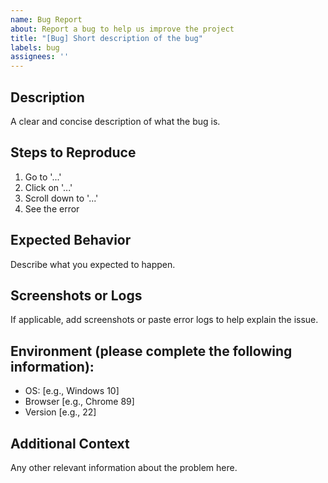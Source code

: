 ```yaml
---
name: Bug Report
about: Report a bug to help us improve the project
title: "[Bug] Short description of the bug"
labels: bug
assignees: ''
---
```


## Description
A clear and concise description of what the bug is.

## Steps to Reproduce
1. Go to '...'
2. Click on '...'
3. Scroll down to '...'
4. See the error

## Expected Behavior
Describe what you expected to happen.

## Screenshots or Logs
If applicable, add screenshots or paste error logs to help explain the issue.

## Environment (please complete the following information):
- OS: [e.g., Windows 10]
- Browser [e.g., Chrome 89]
- Version [e.g., 22]

## Additional Context
Any other relevant information about the problem here.
